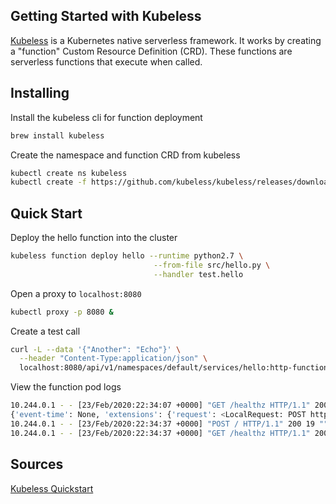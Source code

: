 ## Getting Started with Kubeless

[Kubeless](https://github.com/kubeless/kubeless) is a Kubernetes native serverless framework. It works by creating a "function" Custom Resource Definition (CRD). These functions are serverless functions that execute when called.

## Installing

Install the kubeless cli for function deployment

```bash
brew install kubeless
```

Create the namespace and function CRD from kubeless

```bash
kubectl create ns kubeless
kubectl create -f https://github.com/kubeless/kubeless/releases/download/v1.0.6/kubeless-v1.0.6.yaml
```

## Quick Start

Deploy the hello function into the cluster

```bash
kubeless function deploy hello --runtime python2.7 \
                                --from-file src/hello.py \
                                --handler test.hello
```

Open a proxy to `localhost:8080`

```bash
kubectl proxy -p 8080 &
```

Create a test call

```bash
curl -L --data '{"Another": "Echo"}' \
  --header "Content-Type:application/json" \
  localhost:8080/api/v1/namespaces/default/services/hello:http-function-port/proxy/
```

View the function pod logs

```bash
10.244.0.1 - - [23/Feb/2020:22:34:07 +0000] "GET /healthz HTTP/1.1" 200 2 "" "kube-probe/1.15" 0/117
{'event-time': None, 'extensions': {'request': <LocalRequest: POST http://localhost:8080/>}, 'event-type': None, 'event-namespace': None, 'data': {u'Another': u'Echo'}, 'event-id': None}
10.244.0.1 - - [23/Feb/2020:22:34:37 +0000] "POST / HTTP/1.1" 200 19 "" "curl/7.64.1" 0/9402
10.244.0.1 - - [23/Feb/2020:22:34:37 +0000] "GET /healthz HTTP/1.1" 200 2 "" "kube-probe/1.15" 0/143
```

## Sources

[Kubeless Quickstart](https://kubeless.io/docs/quick-start/)
